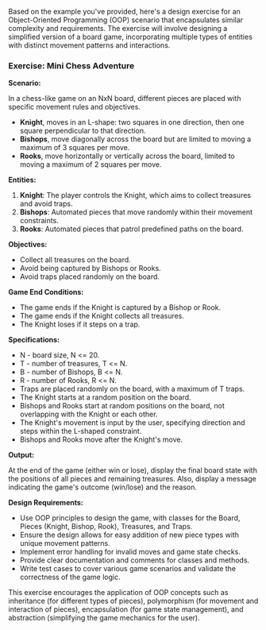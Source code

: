 Based on the example you've provided, here's a design exercise for an Object-Oriented Programming (OOP) scenario that encapsulates similar complexity and requirements. The exercise will involve designing a simplified version of a board game, incorporating multiple types of entities with distinct movement patterns and interactions.

### Exercise: Mini Chess Adventure

**Scenario:**

In a chess-like game on an NxN board, different pieces are placed with specific movement rules and objectives.

- **Knight**, moves in an L-shape: two squares in one direction, then one square perpendicular to that direction.
- **Bishops**, move diagonally across the board but are limited to moving a maximum of 3 squares per move.
- **Rooks**, move horizontally or vertically across the board, limited to moving a maximum of 2 squares per move.

**Entities:**

1. **Knight**: The player controls the Knight, which aims to collect treasures and avoid traps.
2. **Bishops**: Automated pieces that move randomly within their movement constraints.
3. **Rooks**: Automated pieces that patrol predefined paths on the board.

**Objectives:**

- Collect all treasures on the board.
- Avoid being captured by Bishops or Rooks.
- Avoid traps placed randomly on the board.

**Game End Conditions:**

- The game ends if the Knight is captured by a Bishop or Rook.
- The game ends if the Knight collects all treasures.
- The Knight loses if it steps on a trap.

**Specifications:**

- N - board size, N <= 20.
- T - number of treasures, T <= N.
- B - number of Bishops, B <= N.
- R - number of Rooks, R <= N.
- Traps are placed randomly on the board, with a maximum of T traps.
- The Knight starts at a random position on the board.
- Bishops and Rooks start at random positions on the board, not overlapping with the Knight or each other.
- The Knight's movement is input by the user, specifying direction and steps within the L-shaped constraint.
- Bishops and Rooks move after the Knight's move.

**Output:**

At the end of the game (either win or lose), display the final board state with the positions of all pieces and remaining treasures. Also, display a message indicating the game's outcome (win/lose) and the reason.

**Design Requirements:**

- Use OOP principles to design the game, with classes for the Board, Pieces (Knight, Bishop, Rook), Treasures, and Traps.
- Ensure the design allows for easy addition of new piece types with unique movement patterns.
- Implement error handling for invalid moves and game state checks.
- Provide clear documentation and comments for classes and methods.
- Write test cases to cover various game scenarios and validate the correctness of the game logic.

This exercise encourages the application of OOP concepts such as inheritance (for different types of pieces), polymorphism (for movement and interaction of pieces), encapsulation (for game state management), and abstraction (simplifying the game mechanics for the user).
